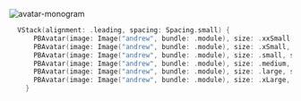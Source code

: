 ![avatar-monogram](https://github.com/powerhome/playbook/assets/92755007/c7fd747d-46a9-4da0-8d89-dfa3647ea572)

```swift
  VStack(alignment: .leading, spacing: Spacing.small) {
      PBAvatar(image: Image("andrew", bundle: .module), size: .xxSmall, status: .online)
      PBAvatar(image: Image("andrew", bundle: .module), size: .xSmall, status: .away)
      PBAvatar(image: Image("andrew", bundle: .module), size: .small, status: .online)
      PBAvatar(image: Image("andrew", bundle: .module), size: .medium, status: .away)
      PBAvatar(image: Image("andrew", bundle: .module), size: .large, status: .online)
      PBAvatar(image: Image("andrew", bundle: .module), size: .xLarge, status: .offline)
    }
```